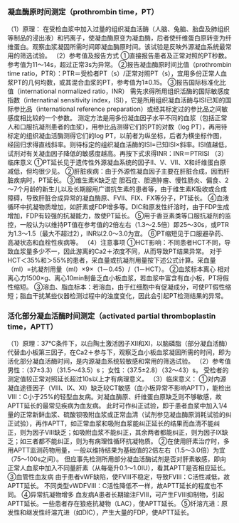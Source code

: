 ## 


### 凝血酶原时间测定（prothrombin time，PT）
（1）原理：
在受检血浆中加入过量的组织凝血活酶（人脑、兔脑、胎盘及肺组织等制品的浸出液）和钙离子，使凝血酶原变为凝血酶，后者使纤维蛋白原转变为纤维蛋白。观察血浆凝固所需时间即凝血酶原时间。该试验是反映外源凝血系统最常用的筛选试验。
（2）参考值及报告方式
①直接报告患者及正常对照的PT秒数。参考值为11～14s，超过正常3s为异常。
②报告凝血酶原时间比值（prothrombin time ratio，PTR）：PTR＝受检者PT（s）/正常对照PT（s），宜用多份正常人血浆PT的几何均数，或其混合血浆的PT，参考值为1±0.15。
③报告国际标准化比值（international normalized ratio，INR）
需先求得所用组织活酶的国际敏感度指数（internatinal sensitivity index，ISI），它是所用组织凝血活酶与ISI已知的国际参比品（international reference preparation）或经其标定过的参比品之间敏感度相比较的一个参数。
测定方法是用多份凝血因子水平不同的血浆（包括正常人和口服抗凝剂患者的血浆），用参比品测得它们的PT的对数（log PT），再用待标定的组织凝血活酶测得它们的log PT，以前者为纵坐标，后者为横坐标作图，经回归求得直线斜率。则待标定的组织凝血活酶的ISI=已知ISI×斜率。ISI值越低，试剂对有关凝血因子降低的敏感度越高。再按下式求得INR：INR＝PTRISI
（3）临床意义
①PT延长见于遗传性外源凝血系统的因子Ⅱ、Ⅴ、Ⅶ、Ⅹ和纤维蛋白原减低，但均很少见。
②肝脏疾病：由于外源性凝血因子主要在肝脏合成，因而肝脏疾病时，PT延长。
③维生素K缺乏症
胆石症、胆道肿瘤、慢性肠炎、偏食、2～7个月龄的新生儿以及长期服用广谱抗生素的患者等，由于维生素K吸收或合成障碍，导致肝脏合成异常的凝血酶原、FⅦ、FⅨ、FⅩ等分子，PT延长。
④血液循环中抗凝物质增加，如肝素或FDP增多等。DIC和原发性纤溶时，由于FDP生成增加，FDP有较强的抗凝能力，故使PT延长。
⑤用于香豆素类等口服抗凝剂的监控，一般认为以维持PT值在参考值的2倍左右（1.3～2.5倍）即25～30s，或PTR为1.3～1.5（最大不超过2），INR以2.0～3.0为宜。
⑥PT缩短见于口服避孕药、高凝状态和血栓性疾病等。
（4）注意事项
①HCT影响：不同患者HCT不同，导致血浆量多少不一，因此游离的Ca2＋浓度不同，从而导致PT结果异常。
对于HCT＜35%和＞55%的患者，采血量或抗凝剂用量按下述公式计算。采血量（ml）=抗凝剂用量（ml）×9×（1－0.45）/（1－HCT）。
②血浆标本离心
相对离心力1500×g、离心10min制备乏血小板血浆，若血浆中富含有血小板，PT将假性缩短。
③溶血、脂血标本：若溶血，由于红细胞中有促凝成分，可使PT假性缩短；脂血干扰某些仪器检测过程中的浊度变化，因此会引起PT检测结果的异常。

### 活化部分凝血活酶时间测定（activated partial thromboplastin time，APTT）
（1）原理：37℃条件下，以白陶土激活因子Ⅻ和Ⅺ，以脑磷脂（部分凝血活酶）代替血小板第三因子，在Ca2＋参与下，观察乏血小板血浆凝固所需的时间，即为活化部分凝血活酶时间，是内源凝血系统较敏感和常用的筛选试验。
（2）参考值
男性：（37±3.3）（31.5～43.5）s；
女性：（37.5±2.8）（32～43）s。
受检者的测定值较正常对照延长超过10s以上才有病理意义。
（3）临床意义：
①对内源凝血途径因子（Ⅷ、Ⅸ、Ⅺ）缺乏较CT敏感（血小板异常不影响APTT），能检出Ⅷ：C小于25%的轻型血友病。对凝血酶原、纤维蛋白原缺乏则不够敏感，故APTT延长的最常见疾病为血友病。
此时可作纠正试验，即于患者血浆中加入1/4量的正常新鲜血浆、硫酸钡吸附血浆或正常血清（试剂参见凝血酶原消耗试验的纠正试验），再作APTT，如正常血浆和吸附血浆能纠正延长的结果而血清不能纠正，则为因子Ⅷ缺乏；如吸附血浆不能纠正，其余两者都能纠正，则为因子Ⅸ缺乏；如三者都不能纠正，则为有病理性循环抗凝物质。
②在使用肝素治疗时，多用APTT监测药物用量，一般以维持结果为基础值的2倍左右（1.5～3.0倍）为宜（75～100s之间）。
但应事先检测所用部分凝血活酶试剂是否对肝素敏感，即向正常人血浆中加入不同量肝素（从每毫升0.1～1.0IU），看其APTT是否相应延长。
③血管性血友病
由于患者vWF缺陷，使FⅧ不稳定，导致FⅧ：C活性减低，故APTT延长。
不同类型vWDFⅧ：C活性降低不一样，故APTT延长的程度也不同。
④异常抗凝物增多
血友病A患者长期输注FⅧ，可产生FⅧ抑制物，引起APTT延长。一些患者存在狼疮抗凝物（LAC），使APTT延长。
⑤纤溶亢进：原发性和继发性纤溶亢进（如DIC），产生大量的FDP，使APTT延长。
